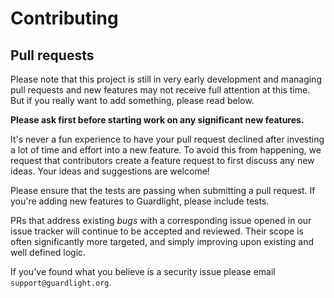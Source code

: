 # Contributing

## Pull requests

Please note that this project is still in very early development and managing pull requests and new features may not receive full attention at this time.  
But if you really want to add something, please read below.

**Please ask first before starting work on any significant new features.**

It's never a fun experience to have your pull request declined after investing a lot of time and effort into a new feature. To avoid this from happening, we request that contributors create a feature request to first discuss any new ideas. Your ideas and suggestions are welcome!

Please ensure that the tests are passing when submitting a pull request. If you're adding new features to Guardlight, please include tests.


PRs that address existing _bugs_ with a corresponding issue opened in our issue tracker will continue to be accepted
and reviewed. Their scope is often significantly more targeted, and simply improving upon existing and well defined
logic.


If you've found what you believe is a security issue please email `support@guardlight.org`.
